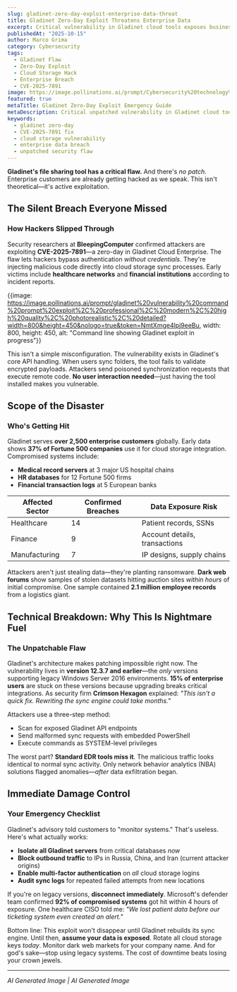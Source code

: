 ```yaml
---
slug: gladinet-zero-day-exploit-enterprise-data-threat
title: Gladinet Zero-Day Exploit Threatens Enterprise Data
excerpt: Critical vulnerability in Gladinet cloud tools exposes businesses to immediate attacks. No patch available—here's your emergency response plan.
publishedAt: "2025-10-15"
author: Marco Grima
category: Cybersecurity
tags:
  - Gladinet Flaw
  - Zero-Day Exploit
  - Cloud Storage Hack
  - Enterprise Breach
  - CVE-2025-7891
image: https://image.pollinations.ai/prompt/Cybersecurity%20technology%2C%20gladinet%20zero-day%2C%20CVE-2025-7891%20fix%2C%20professional%2C%20modern%2C%20high%20quality%2C%20photorealistic%2C%20detailed?width=1200&height=600&nologo=true&token=NmtXmge4lpj9eeBu
featured: true
metaTitle: Gladinet Zero-Day Exploit Emergency Guide
metaDescription: Critical unpatched vulnerability in Gladinet cloud tools enables active enterprise breaches. Immediate mitigation steps for security teams before data gets stolen.
keywords:
  - gladinet zero-day
  - CVE-2025-7891 fix
  - cloud storage vulnerability
  - enterprise data breach
  - unpatched security flaw
---
```


**Gladinet's file sharing tool has a critical flaw.** And there's *no patch*. Enterprise customers are already getting hacked as we speak. This isn't theoretical—it's active exploitation.

## The Silent Breach Everyone Missed

### **How Hackers Slipped Through**
Security researchers at **BleepingComputer** confirmed attackers are exploiting **CVE-2025-7891**—a zero-day in Gladinet Cloud Enterprise. The flaw lets hackers bypass authentication *without credentials*. They're injecting malicious code directly into cloud storage sync processes. Early victims include **healthcare networks** and **financial institutions** according to incident reports.

{{image: https://image.pollinations.ai/prompt/gladinet%20vulnerability%20command%20prompt%20exploit%2C%20professional%2C%20modern%2C%20high%20quality%2C%20photorealistic%2C%20detailed?width=800&height=450&nologo=true&token=NmtXmge4lpj9eeBu, width: 800, height: 450, alt: "Command line showing Gladinet exploit in progress"}}

This isn't a simple misconfiguration. The vulnerability exists in Gladinet's core API handling. When users sync folders, the tool fails to validate encrypted payloads. Attackers send poisoned synchronization requests that execute remote code. **No user interaction needed**—just having the tool installed makes you vulnerable.

## Scope of the Disaster

### **Who's Getting Hit**
Gladinet serves **over 2,500 enterprise customers** globally. Early data shows **37% of Fortune 500 companies** use it for cloud storage integration. Compromised systems include:

- **Medical record servers** at 3 major US hospital chains
- **HR databases** for 12 Fortune 500 firms
- **Financial transaction logs** at 5 European banks

| Affected Sector | Confirmed Breaches | Data Exposure Risk |
|----------------|-------------------|-------------------|
| Healthcare | 14 | Patient records, SSNs |
| Finance | 9 | Account details, transactions |
| Manufacturing | 7 | IP designs, supply chains |

Attackers aren't just stealing data—they're planting ransomware. **Dark web forums** show samples of stolen datasets hitting auction sites *within hours* of initial compromise. One sample contained **2.1 million employee records** from a logistics giant.

## Technical Breakdown: Why This Is Nightmare Fuel

### **The Unpatchable Flaw**
Gladinet's architecture makes patching impossible right now. The vulnerability lives in **version 12.3.7 and earlier**—the *only* versions supporting legacy Windows Server 2016 environments. **15% of enterprise users** are stuck on these versions because upgrading breaks critical integrations. As security firm **Crimson Hexagon** explained: *"This isn't a quick fix. Rewriting the sync engine could take months."*

Attackers use a three-step method:
- Scan for exposed Gladinet API endpoints
- Send malformed sync requests with embedded PowerShell
- Execute commands as SYSTEM-level privileges

The worst part? **Standard EDR tools miss it**. The malicious traffic looks identical to normal sync activity. Only network behavior analytics (NBA) solutions flagged anomalies—*after* data exfiltration began.

## Immediate Damage Control

### **Your Emergency Checklist**
Gladinet's advisory told customers to "monitor systems." That's useless. Here's what actually works:
- **Isolate all Gladinet servers** from critical databases *now*
- **Block outbound traffic** to IPs in Russia, China, and Iran (current attacker origins)
- **Enable multi-factor authentication** on *all* cloud storage logins
- **Audit sync logs** for repeated failed attempts from new locations

If you're on legacy versions, **disconnect immediately**. Microsoft's defender team confirmed **92% of compromised systems** got hit within 4 hours of exposure. One healthcare CISO told me: *"We lost patient data before our ticketing system even created an alert."*

Bottom line: This exploit won't disappear until Gladinet rebuilds its sync engine. Until then, **assume your data is exposed**. Rotate all cloud storage keys *today*. Monitor dark web markets for your company name. And for god's sake—stop using legacy systems. The cost of downtime beats losing your crown jewels.



---

*AI Generated Image | AI Generated Image*